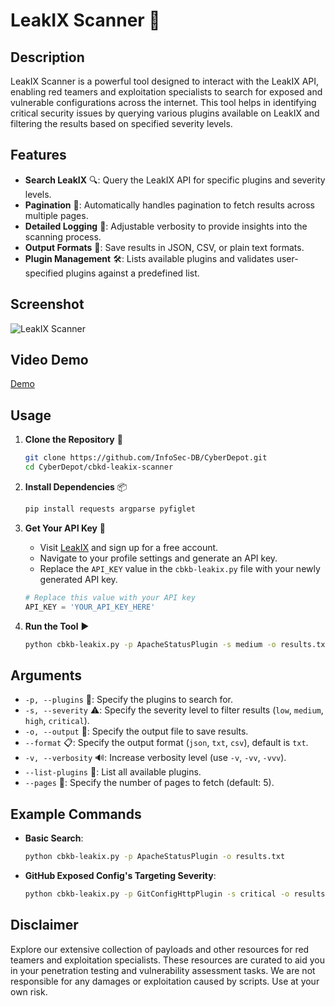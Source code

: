 
# LeakIX Scanner 🚀

## Description

LeakIX Scanner is a powerful tool designed to interact with the LeakIX API, enabling red teamers and exploitation specialists to search for exposed and vulnerable configurations across the internet. This tool helps in identifying critical security issues by querying various plugins available on LeakIX and filtering the results based on specified severity levels.

## Features

- **Search LeakIX** 🔍: Query the LeakIX API for specific plugins and severity levels.
- **Pagination** 📄: Automatically handles pagination to fetch results across multiple pages.
- **Detailed Logging** 📝: Adjustable verbosity to provide insights into the scanning process.
- **Output Formats** 📂: Save results in JSON, CSV, or plain text formats.
- **Plugin Management** 🛠️: Lists available plugins and validates user-specified plugins against a predefined list.

## Screenshot
![LeakIX Scanner](https://colorblindkeybangers.com/imgs/cbkb-scanner1.png)

## Video Demo
[Demo](https://colorblindkeybangers.com/imgs/cbkb-leakixvid.mp4) 

## Usage

1. **Clone the Repository** 🛒
    ```sh
    git clone https://github.com/InfoSec-DB/CyberDepot.git
    cd CyberDepot/cbkd-leakix-scanner
    ```

2. **Install Dependencies** 📦
    ```sh
    pip install requests argparse pyfiglet
    ```

3. **Get Your API Key** 🔑
    - Visit [LeakIX](https://leakix.net) and sign up for a free account.
    - Navigate to your profile settings and generate an API key.
    - Replace the `API_KEY` value in the `cbkb-leakix.py` file with your newly generated API key.
    ```python
    # Replace this value with your API key
    API_KEY = 'YOUR_API_KEY_HERE'
    ```

4. **Run the Tool** ▶️
    ```sh
    python cbkb-leakix.py -p ApacheStatusPlugin -s medium -o results.txt --format txt
    ```

## Arguments

- `-p, --plugins` 🎯: Specify the plugins to search for.
- `-s, --severity` ⚠️: Specify the severity level to filter results (`low`, `medium`, `high`, `critical`).
- `-o, --output` 💾: Specify the output file to save results.
- `--format` 📋: Specify the output format (`json`, `txt`, `csv`), default is `txt`.
- `-v, --verbosity` 🔊: Increase verbosity level (use `-v`, `-vv`, `-vvv`).
- `--list-plugins` 📜: List all available plugins.
- `--pages` 📑: Specify the number of pages to fetch (default: 5).

## Example Commands

- **Basic Search**:
    ```sh
    python cbkb-leakix.py -p ApacheStatusPlugin -o results.txt
    ```

- **GitHub Exposed Config's Targeting Severity**:
    ```sh
    python cbkb-leakix.py -p GitConfigHttpPlugin -s critical -o results.txt -vv
    ```

## Disclaimer

Explore our extensive collection of payloads and other resources for red teamers and exploitation specialists. These resources are curated to aid you in your penetration testing and vulnerability assessment tasks. We are not responsible for any damages or exploitation caused by scripts. Use at your own risk.
